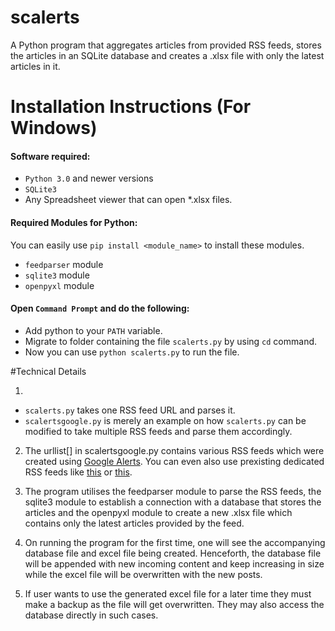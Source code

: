 # scalerts
A Python program that aggregates articles from provided RSS feeds, stores the articles in an SQLite database and creates a .xlsx file with only the latest articles in it. 

# Installation Instructions (For Windows)

#### Software required:
* `Python 3.0` and newer versions
* `SQLite3`
* Any Spreadsheet viewer that can open *.xlsx files.

#### Required Modules for Python:
You can easily use `pip install <module_name>` to install these modules.
* `feedparser` module
* `sqlite3` module
* `openpyxl` module

#### Open `Command Prompt` and do the following:
* Add python to your `PATH` variable.
* Migrate to folder containing the file `scalerts.py` by using `cd` command.
* Now you can use `python scalerts.py` to run the file.


#Technical Details

1. 
  * `scalerts.py` takes one RSS feed URL and parses it.
  * `scalertsgoogle.py` is merely an example on how `scalerts.py` can be modified to take multiple RSS feeds and parse them accordingly.

2. The urllist[] in scalertsgoogle.py contains various RSS feeds which were created using [Google Alerts](https://www.google.com/alerts). You can even also use prexisting dedicated RSS feeds like [this](http://www.metal.com/rss/aluminum) or [this](http://timesofindia.indiatimes.com/rssfeedstopstories.cms). 

3. The program utilises the feedparser module to parse the RSS feeds, the sqlite3 module to establish a connection with a database that stores the articles and the openpyxl module to create a new .xlsx file which contains only the latest articles provided by the feed.

4. On running the program for the first time, one will see the accompanying database file and excel file being created. Henceforth, the database file will be appended with new incoming content and keep increasing in size while the excel file will be overwritten with the new posts.

5. If user wants to use the generated excel file for a later time they must make a backup as the file will get overwritten. They may also access the database directly in such cases.
